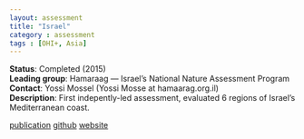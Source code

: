 ```yaml
---
layout: assessment
title: "Israel"
category : assessment
tags : [OHI+, Asia]
---
```


**Status**: Completed (2015)  
**Leading group**: Hamaraag — Israel’s National Nature Assessment Program  
**Contact**: Yossi Mossel (Yossi Mosse at hamaarag.org.il)  
**Description**: First indepently-led assessment, evaluated 6 regions of Israel’s Mediterranean coast.

[publication](/resources/publications#israel)
[github](https://github.com/OHI-Science/ohi-israel)
[website](http://www.hamaarag.org.il/ocean-health-index)


